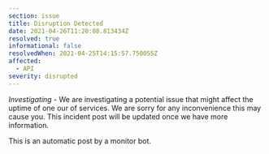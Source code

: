 ```yaml
---
section: issue
title: Disruption Detected
date: 2021-04-26T11:20:08.813434Z
resolved: true
informational: false
resolvedWhen: 2021-04-25T14:15:57.750055Z
affected:
  - API
severity: disrupted
---
```

*Investigating* - We are investigating a potential issue that might affect the uptime of one our of services. We are sorry for any inconvenience this may cause you. This incident post will be updated once we have more information.

This is an automatic post by a monitor bot.
        